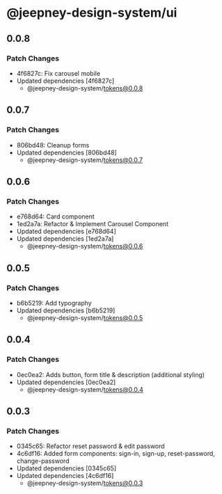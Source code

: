 # @jeepney-design-system/ui

## 0.0.8

### Patch Changes

- 4f6827c: Fix carousel mobile
- Updated dependencies [4f6827c]
  - @jeepney-design-system/tokens@0.0.8

## 0.0.7

### Patch Changes

- 806bd48: Cleanup forms
- Updated dependencies [806bd48]
  - @jeepney-design-system/tokens@0.0.7

## 0.0.6

### Patch Changes

- e768d64: Card component
- 1ed2a7a: Refactor & Implement Carousel Component
- Updated dependencies [e768d64]
- Updated dependencies [1ed2a7a]
  - @jeepney-design-system/tokens@0.0.6

## 0.0.5

### Patch Changes

- b6b5219: Add typography
- Updated dependencies [b6b5219]
  - @jeepney-design-system/tokens@0.0.5

## 0.0.4

### Patch Changes

- 0ec0ea2: Adds button, form title & description (additional styling)
- Updated dependencies [0ec0ea2]
  - @jeepney-design-system/tokens@0.0.4

## 0.0.3

### Patch Changes

- 0345c65: Refactor reset password & edit password
- 4c6df16: Added form components: sign-in, sign-up, reset-password, change-password
- Updated dependencies [0345c65]
- Updated dependencies [4c6df16]
  - @jeepney-design-system/tokens@0.0.3
